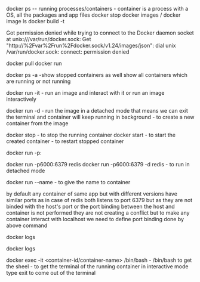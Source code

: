 docker  ps -- running processes/containers - container is a process with a OS, all the packages and app files 
docker stop <container-name>
docker images / docker image ls
docker build -t <image-name> <directory-of-Dockerfile>

Got permission denied while trying to connect to the Docker daemon socket at unix:///var/run/docker.sock: Get "http://%2Fvar%2Frun%2Fdocker.sock/v1.24/images/json": dial unix /var/run/docker.sock: connect: permission denied


docker pull <image-name>
docker run <image-name>

docker ps -a -show stopped containers as well show all containers which are running or not running

docker run -it <image-name> - run an image and interact with it or run an image interactively

docker run -d <iamge-name> - run the image in a detached mode that means we can exit the terminal and container will keep running in background - to create a new container from the image

docker stop <id-of-container> - to stop the running container
docker start <id-of-container> - to start the created container - to restart stopped container

docker run -p<host port>:<container-port>

docker run -p6000:6379 redis
docker run -p6000:6379 -d redis - to run in detached mode 

docker run --name <container-name-user-defined> <image-name> - to give the name to container 

by default any container of same app but with different versions have similar ports as in case of redis both listens to port 6379 but as they are not binded with the host's port or the port binding between the host and container is not performed they are not creating a conflict but to make any container interact with localhost we need to define port binding done by above command

docker logs <container-id>

docker logs <container-name>

docker exec -it <container-id/container-name>  /bin/bash - /bin/bash to get the sheel - to get the terminal of the running container in interactive mode
type exit to come out of the terminal


